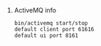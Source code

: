 1. ActiveMQ info
   ```
   bin/activemq start/stop
   default client port 61616
   default ui port 8161
   ```